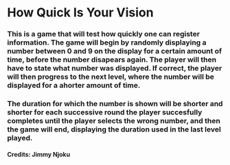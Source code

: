 # How Quick Is Your Vision

### This is a game that will test how quickly one can register information. The game will begin by randomly displaying a number between 0 and 9 on the display for a certain amount of time, before the number disapears again. The player will then have to state what number was displayed. If correct, the player will then progress to the next level, where the number will be displayed for a ahorter amount of time. 
### The duration for which the number is shown will be shorter and shorter for each successive round the player succesfully completes until the player selects the wrong number, and then the game will end, displaying the duration used in the last level played.

#### Credits: Jimmy Njoku
